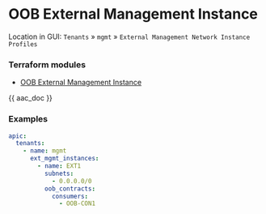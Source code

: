 # OOB External Management Instance

Location in GUI:
`Tenants` » `mgmt` » `External Management Network Instance Profiles`

### Terraform modules

* [OOB External Management Instance](https://registry.terraform.io/modules/netascode/oob-external-management-instance/aci/latest)

{{ aac_doc }}

### Examples

```yaml
apic:
  tenants:
    - name: mgmt
      ext_mgmt_instances:
        - name: EXT1
          subnets:
            - 0.0.0.0/0
          oob_contracts:
            consumers:
              - OOB-CON1
```
